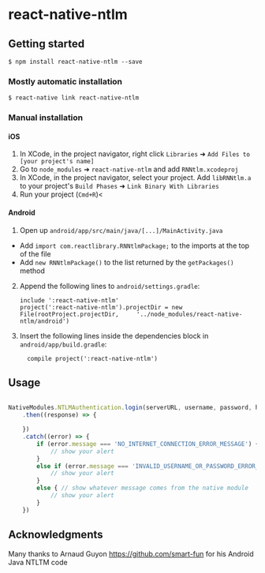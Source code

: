 
# react-native-ntlm 

## Getting started

`$ npm install react-native-ntlm --save`

### Mostly automatic installation

`$ react-native link react-native-ntlm`

### Manual installation


#### iOS

1. In XCode, in the project navigator, right click `Libraries` ➜ `Add Files to [your project's name]`
2. Go to `node_modules` ➜ `react-native-ntlm` and add `RNNtlm.xcodeproj`
3. In XCode, in the project navigator, select your project. Add `libRNNtlm.a` to your project's `Build Phases` ➜ `Link Binary With Libraries`
4. Run your project (`Cmd+R`)<

#### Android

1. Open up `android/app/src/main/java/[...]/MainActivity.java`
  - Add `import com.reactlibrary.RNNtlmPackage;` to the imports at the top of the file
  - Add `new RNNtlmPackage()` to the list returned by the `getPackages()` method
2. Append the following lines to `android/settings.gradle`:
  	```
  	include ':react-native-ntlm'
  	project(':react-native-ntlm').projectDir = new File(rootProject.projectDir, 	'../node_modules/react-native-ntlm/android')
  	```
3. Insert the following lines inside the dependencies block in `android/app/build.gradle`:
  	```
      compile project(':react-native-ntlm')
  	```

## Usage
```javascript

NativeModules.NTLMAuthentication.login(serverURL, username, password, headers)
    .then((response) => {

    })
    .catch((error) => {
        if (error.message === 'NO_INTERNET_CONNECTION_ERROR_MESSAGE') {
            // show your alert
        }
        else if (error.message === 'INVALID_USERNAME_OR_PASSWORD_ERROR_MESSAGE') {
            // show your alert
        }
        else { // show whatever message comes from the native module
            // show your alert
        }
    })
  ```

## Acknowledgments

  Many thanks to Arnaud Guyon https://github.com/smart-fun for his Android Java NTLTM code